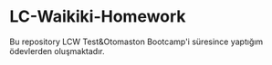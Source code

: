 # LC-Waikiki-Homework
Bu repository LCW Test&Otomaston Bootcamp'i süresince yaptığım ödevlerden oluşmaktadır.
